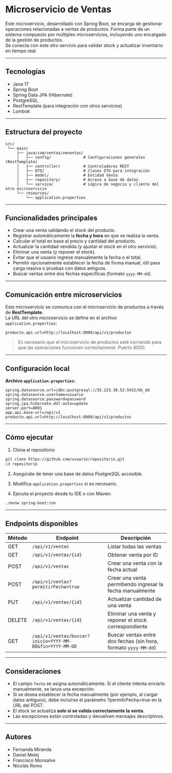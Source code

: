 # Microservicio de Ventas

Este microservicio, desarrollado con Spring Boot, se encarga de gestionar operaciones relacionadas a ventas de productos. Forma parte de un sistema compuesto por múltiples microservicios, incluyendo uno encargado de la gestión de productos.  
Se conecta con este otro servicio para validar stock y actualizar inventario en tiempo real.

---

## Tecnologías

- Java 17
- Spring Boot
- Spring Data JPA (Hibernate)
- PostgreSQL
- RestTemplate (para integración con otros servicios)
- Lombok

---

## Estructura del proyecto

```
src/
 └── main/
     ├── java/com/ventas/vmventas/
     │   ├── config/              # Configuraciones generales (RestTemplate)
     │   ├── controller/          # Controladores REST
     │   ├── DTO/                 # Clases DTO para integración
     │   ├── model/               # Entidad Venta
     │   ├── repository/          # Acceso a base de datos
     │   └── service/             # Lógica de negocio y cliente del otro microservicio
     └── resources/
         └── application.properties
```

---

## Funcionalidades principales

- Crear una venta validando el stock del producto.
- Registrar automáticamente la **fecha y hora** en que se realiza la venta.
- Calcular el total en base al precio y cantidad del producto.
- Actualizar la cantidad vendida (y ajustar el stock en el otro servicio).
- Eliminar una venta (y reponer el stock).
- Evitar que el usuario ingrese manualmente la fecha o el total.
- Permitir opcionalmente establecer la fecha de forma manual, útil para carga masiva o pruebas con datos antiguos.
- Buscar ventas entre dos fechas específicas (formato `yyyy-MM-dd`).

---

## Comunicación entre microservicios

Este microservicio se comunica con el microservicio de productos a través de **RestTemplate**.  
La URL del otro microservicio se define en el archivo `application.properties`:

```properties
producto.api.url=http://localhost:8000/api/v1/productos
```

> Es necesario que el microservicio de productos esté corriendo para que las operaciones funcionen correctamente. Puerto 8000.

---

## Configuración local

**Archivo `application.properties`:**

```properties
spring.datasource.url=jdbc:postgresql://35.223.30.52:5432/bb_dd
spring.datasource.username=usuario
spring.datasource.password=password
spring.jpa.hibernate.ddl-auto=update
server.port=8001
app.api.base-url=/api/v1
producto.api.url=http://localhost:8000/api/v1/productos
```

---

## Cómo ejecutar

1. Clona el repositorio:

```bash
git clone https://github.com/usuario/repositorio.git
cd repositorio
```

2. Asegúrate de tener una base de datos PostgreSQL accesible.

3. Modifica `application.properties` si es necesario.

4. Ejecuta el proyecto desde tu IDE o con Maven:

```bash
./mvnw spring-boot:run
```

---

## Endpoints disponibles     

| Método | Endpoint                                                 | Descripción                                                     |
| ------ | -------------------------------------------------------- | --------------------------------------------------------------- |
| GET    | `/api/v1/ventas`                                         | Listar todas las ventas                                         |
| GET    | `/api/v1/ventas/{id}`                                    | Obtener venta por ID                                            |
| POST   | `/api/v1/ventas`                                         | Crear una venta con la fecha actual                             |
| POST   | `/api/v1/ventas?permitirFecha=true`                      | Crear una venta permitiendo ingresar la fecha manualmente       |
| PUT    | `/api/v1/ventas/{id}`                                    | Actualizar cantidad de una venta                                |
| DELETE | `/api/v1/ventas/{id}`                                    | Eliminar una venta y reponer el stock correspondiente           |
| GET    | `/api/v1/ventas/buscar?inicio=YYYY-MM-DD&fin=YYYY-MM-DD` | Buscar ventas entre dos fechas (sin hora, formato `yyyy-MM-dd`) |

---

## Consideraciones

- El campo `fecha` se asigna automáticamente. Si el cliente intenta enviarlo manualmente, se lanza una excepción.
- Si se desea establecer la fecha manualmente (por ejemplo, al cargar datos antiguos), debe incluirse el parámetro ?permitirFecha=true en la URL del POST.
- El stock se actualiza **solo si se valida correctamente la venta**.
- Las excepciones están controladas y devuelven mensajes descriptivos.

---

## Autores

- Fernanda Miranda
- Daniel Melej
- Francisco Monsalve
- Nicolás Romo
